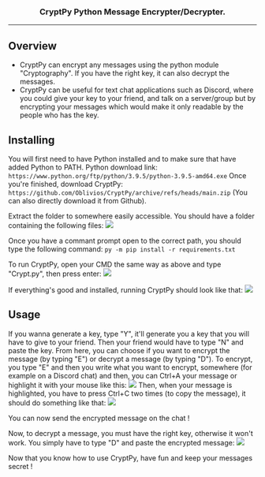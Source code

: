 <h3 align="center">
  			CryptPy
	Python Message Encrypter/Decrypter.
</h3>

---

## Overview

- CryptPy can encrypt any messages using the python module "Cryptography". If you have the right key, it can also decrypt the messages.
- CryptPy can be useful for text chat applications such as Discord, where you could give your key to your friend, and talk on a server/group but by encrypting your messages which would make it only readable by the people who has the key.

## Installing

You will first need to have Python installed and to make sure that have added Python to PATH.
Python download link:
`
https://www.python.org/ftp/python/3.9.5/python-3.9.5-amd64.exe
`
Once you're finished, download CryptPy:
`
https://github.com/Oblivios/CryptPy/archive/refs/heads/main.zip
`
(You can also directly download it from Github).

Extract the folder to somewhere easily accessible.
You should have a folder containing the following files:
<img src="https://gyazo.com/563bdf53bf0bfa2792bb7aebf7910eb1">

Once you have a commant prompt open to the correct path, you should type the following command:
`py -m pip install -r requirements.txt`

To run CryptPy, open your CMD the same way as above and type "Crypt.py", then press enter:
<img src="https://gyazo.com/4de4b644cc1a21397f242a589365b6bd">

If everything's good and installed, running CryptPy should look like that:
<img src="https://gyazo.com/ca088ef9a7a462b9ff8481c9c4634144">

## Usage

If you wanna generate a key, type "Y", it'll generate you a key that you will have to give to your friend.
Then your friend would have to type "N" and paste the key.
From here, you can choose if you want to encrypt the message (by typing "E") or decrypt a message (by typing "D").
To encrypt, you type "E" and then you write what you want to encrypt, somewhere (for example on a Discord chat) and then, you can Ctrl+A your message or highlight it with your mouse like this:
<img src="https://gyazo.com/312a0a51af1fd1e03babf09b24d05961">
Then, when your message is highlighted, you have to press Ctrl+C two times (to copy the message), it should do something like that:
<img src="https://gyazo.com/f8da797901179ccaf0c8d9e0f1cbe2a4">

You can now send the encrypted message on the chat !

Now, to decrypt a message, you must have the right key, otherwise it won't work.
You simply have to type "D" and paste the encrypted message:
<img src="https://gyazo.com/0455d23d02045a9172190f6750010919">

Now that you know how to use CryptPy, have fun and keep your messages secret !
